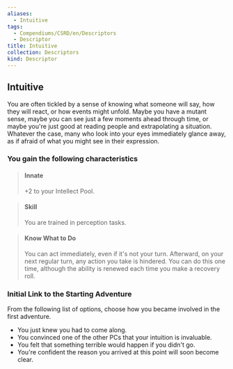 ```yaml
---
aliases:
  - Intuitive
tags:
  - Compendiums/CSRD/en/Descriptors
  - Descriptor
title: Intuitive
collection: Descriptors
kind: Descriptor
---
```

## Intuitive  
You are often tickled by a sense of knowing what someone will say, how they will react, or how events might unfold. Maybe you have a mutant sense, maybe you can see just a few moments ahead through time, or maybe you're just good at reading people and extrapolating a situation. Whatever the case, many who look into your eyes immediately glance away, as if afraid of what you might see in their expression.
### You gain the following characteristics  
> #### Innate
> +2 to your Intellect Pool.  

> #### Skill
> You are trained in perception tasks.  

> #### Know What to Do
> You can act immediately, even if it's not your turn. Afterward, on your next regular turn, any action you take is hindered. You can do this one time, although the ability is renewed each time you make a recovery roll.  

### Initial Link to the Starting Adventure  
From the following list of options, choose how you became involved in the first adventure.  
- You just knew you had to come along.  
- You convinced one of the other PCs that your intuition is invaluable.  
- You felt that something terrible would happen if you didn't go.  
- You're confident the reason you arrived at this point will soon become clear.  